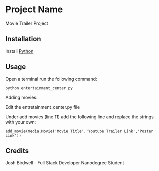 # Project Name

Movie Trailer Project

## Installation

Install [Python](https://www.python.org/)

## Usage

Open a terminal run the following command:

    python entertainment_center.py
    
Adding movies:

Edit the entretainment_center.py file

Under add movies (line 11) add the following line and replace the strings with your own:
    
    add_movie(media.Movie('Movie Title','Youtube Trailer Link','Poster Link'))

## Credits

Josh Birdwell - Full Stack Developer Nanodegree Student